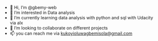 - 👋 Hi, I’m @gbemy-web
- 👀 I’m interested in Data analysis 
- 🌱 I’m currently learning data analysis with python and sql with Udacity via alx 
- 💞️ I’m looking to collaborate on different projects 
- 📫 you can reach me via kukoyioluwagbemisola@gmail.com

<!---
gbemy-web/gbemy-web is a ✨ special ✨ repository because its `README.md` (this file) appears on your GitHub profile.
You can click the Preview link to take a look at your changes.
--->
